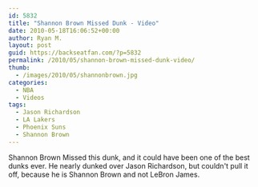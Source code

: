 ```yaml
---
id: 5832
title: "Shannon Brown Missed Dunk - Video"
date: 2010-05-18T16:06:52+00:00
author: Ryan M.
layout: post
guid: https://backseatfan.com/?p=5832
permalink: /2010/05/shannon-brown-missed-dunk-video/
thumb:
  - /images/2010/05/shannonbrown.jpg
categories:
  - NBA
  - Videos
tags:
  - Jason Richardson
  - LA Lakers
  - Phoenix Suns
  - Shannon Brown
---
```


<div class="entry">
  <p>
  </p>

  <p>
    Shannon Brown Missed this dunk, and it could have been one of the best dunks ever. He nearly dunked over Jason Richardson, but couldn't pull it off, because he is Shannon Brown and not LeBron James.
  </p>
</div>
